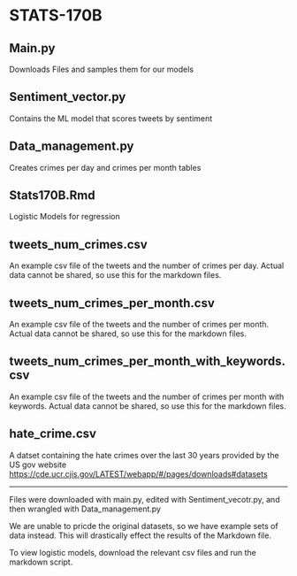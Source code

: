 # STATS-170B



## Main.py
Downloads Files and samples them for our models

## Sentiment_vector.py

Contains the ML model that scores tweets by sentiment

## Data_management.py

Creates crimes per day and crimes per month tables

## Stats170B.Rmd

Logistic Models for regression

## tweets_num_crimes.csv

An example csv file of the tweets and the number of crimes per day.  Actual data cannot be shared, so use this for the markdown files.

## tweets_num_crimes_per_month.csv

An example csv file of the tweets and the number of crimes per month.  Actual data cannot be shared, so use this for the markdown files.

## tweets_num_crimes_per_month_with_keywords.csv

An example csv file of the tweets and the number of crimes per month with keywords.  Actual data cannot be shared, so use this for the markdown files.

## hate_crime.csv

A datset containing the hate crimes over the last 30 years provided by the US gov website https://cde.ucr.cjis.gov/LATEST/webapp/#/pages/downloads#datasets

---------------------------------------------------

Files were downloaded with main.py, edited with Sentiment_vecotr.py, and then wrangled with Data_management.py

We are unable to pricde the original datasets, so we have example sets of data instead. This will drastically effect the results of the Markdown file.

To view logistic models, download the relevant csv files and run the markdown script.

